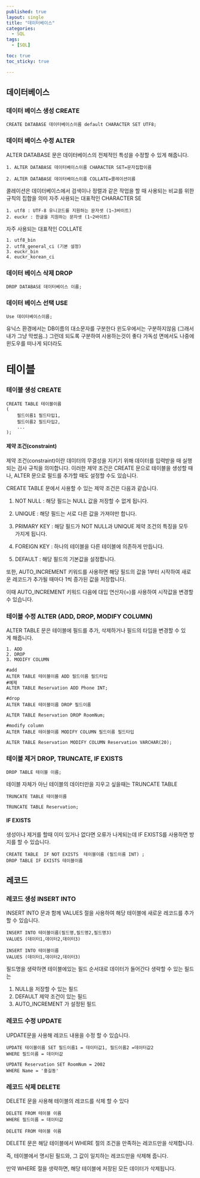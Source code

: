 ```yaml
---
published: true
layout: single
title: "데이터베이스"
categories:
  - SQL
tags:
  - [SQL]

toc: true
toc_sticky: true

---
```


## 데이터베이스
### 데이터 베이스 생성 CREATE
``` mysql
CREATE DATABASE 데이터베이스이름 default CHARACTER SET UTF8; 
```


### 데이터 베이스 수정 ALTER
ALTER DATABASE 문은 데이터베이스의 전체적인 특성을 수정할 수 있게 해줍니다.

``` mysql
1. ALTER DATABASE 데이터베이스이름 CHARACTER SET=문자집합이름

2. ALTER DATABASE 데이터베이스이름 COLLATE=콜레이션이름
```
콜레이션은 데이터베이스에서 검색이나 정렬과 같은 작업을 할 때 사용되는 비교를 위한 규칙의 집합을 의미
자주 사용되는 대표적인 CHARACTER SE

	1. utf8 : UTF-8 유니코드를 지원하는 문자셋 (1~3바이트)
	2. euckr : 한글을 지원하는 문자셋 (1~2바이트)

자주 사용되는 대표적인 COLLATE

	1. utf8_bin
	2. utf8_general_ci (기본 설정)
	3. euckr_bin
	4. euckr_korean_ci

### 데이터 베이스 삭제 DROP
``` mysql
DROP DATABASE 데이터베이스 이름;
```


### 데이터 베이스 선택 USE
``` mysql
Use 데이터베이스이름;
```

유닉스 환경에서는 DB이름의 대소문자를 구분한다
윈도우에서는 구분하지않음 (그래서 내가 그냥 막썼음..)
그런데 되도록 구분하여 사용하는것이 좋다 가독성 면에서도
나중에 윈도우를 떠나게 되더라도

# 테이블
### 테이블 생성 CREATE
```mysql
CREATE TABLE 테이블이름
(
    필드이름1 필드타입1,
    필드이름2 필드타입2,
    ...
);
```

#### 제약 조건(constraint)

제약 조건(constraint)이란 데이터의 무결성을 지키기 위해 데이터를 입력받을 때 실행되는 검사 규칙을 의미합니다.
이러한 제약 조건은 CREATE 문으로 테이블을 생성할 때나, ALTER 문으로 필드를 추가할 때도 설정할 수도 있습니다.

CREATE TABLE 문에서 사용할 수 있는 제약 조건은 다음과 같습니다.

1. NOT NULL : 해당 필드는 NULL 값을 저장할 수 없게 됩니다.

2. UNIQUE : 해당 필드는 서로 다른 값을 가져야만 합니다.

3. PRIMARY KEY : 해당 필드가 NOT NULL과 UNIQUE 제약 조건의 특징을 모두 가지게 됩니다.

4. FOREIGN KEY : 하나의 테이블을 다른 테이블에 의존하게 만듭니다.

5. DEFAULT : 해당 필드의 기본값을 설정합니다.

또한, AUTO_INCREMENT 키워드를 사용하면 해당 필드의 값을 1부터 시작하여 새로운 레코드가 추가될 때마다 1씩 증가된 값을 저장합니다.

이때 AUTO_INCREMENT 키워드 다음에 대입 연산자(=)를 사용하여 시작값을 변경할 수 있습니다.

### 테이블 수정 ALTER (ADD, DROP, MODIFY COLUMN)
ALTER TABLE 문은 테이블에 필드를 추가, 삭제하거나 필드의 타입을 변경할 수 있게 해줍니다.

	1. ADD
	2. DROP
	3. MODIFY COLUMN
``` mysql
#add
ALTER TABLE 테이블이름 ADD 필드이름 필드타입
#예제
ALTER TABLE Reservation ADD Phone INT;

#drop
ALTER TABLE 테이블이름 DROP 필드이름

ALTER TABLE Reservation DROP RoomNum;

#modify column
ALTER TABLE 테이블이름 MODIFY COLUMN 필드이름 필드타입

ALTER TABLE Reservation MODIFY COLUMN Reservation VARCHAR(20);

```


###  테이블 제거 DROP, TRUNCATE, IF EXISTS
```mysql
DROP TABLE 테이블 이름;
```

테이블 자체가 아닌 테이블의 데이터만을 지우고 싶을때는 TRUNCATE TABLE
``` mysql
TRUNCATE TABLE 테이블이름

TRUNCATE TABLE Reservation;
```

#### IF EXISTS
생성이나 제거를 할때 이미 있거나 없다면 오류가 나게되는데 IF EXISTS를 사용하면 방지를 할 수 있습니다.
``` mysql
CREATE TABLE  IF NOT EXISTS  테이블이름 (필드이름 INT) ;
DROP TABLE IF EXISTS 테이블이름
```




## 레코드
### 레코드 생성 INSERT INTO
INSERT INTO 문과 함께 VALUES 절을 사용하여 해당 테이블에 새로운 레코드를 추가할 수 있습니다.
``` mysql
INSERT INTO 테이블이름(필드명,필드명2,필드명3)
VALUES (데이터1,데이터2,데이터3)

INSERT INTO 테이블이름
VALUES (데이터1,데이터2,데이터3)
```
필드명을 생략하면 테이블에있는 필드 순서대로 데이터가 들어간다
생략할 수 있는 필드는
1. NULL을 저장할 수 있는 필드
2. DEFAULT 제약 조건이 있는 필드
3. AUTO_INCREMENT 가 설정된 필드

### 레코드 수정 UPDATE
UPDATE문을 사용해 레코드 내용을 수정 할 수 있습니다.
``` mysql
UPDATE 테이블이름 SET 필드이름1 = 데이터값1, 필드이름2 =데이터값2
WHERE 필드이름 = 데이터값

UPDATE Reservation SET RoomNum = 2002
WHERE Name = '홍길동'
```

### 레코드 삭제 DELETE
DELETE 문을 사용해 테이블의 레코드를 삭제 할 수 있다
``` mysql
DELETE FROM 테이블 이름
WHERE 필드이름 = 데이터값

DELETE FROM 테이블 이름
```

DELETE 문은 해당 테이블에서 WHERE 절의 조건을 만족하는 레코드만을 삭제합니다.

즉, 테이블에서 명시된 필드와, 그 값이 일치하는 레코드만을 삭제해 줍니다.

만약 WHERE 절을 생략하면, 해당 테이블에 저장된 모든 데이터가 삭제됩니다.